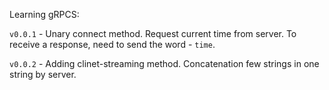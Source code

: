Learning gRPCS:

`v0.0.1` - Unary connect method. Request current time from server.
To receive a response, need to send the word - `time`. 

`v0.0.2` - Adding clinet-streaming method.
Concatenation few strings in one string by server. 